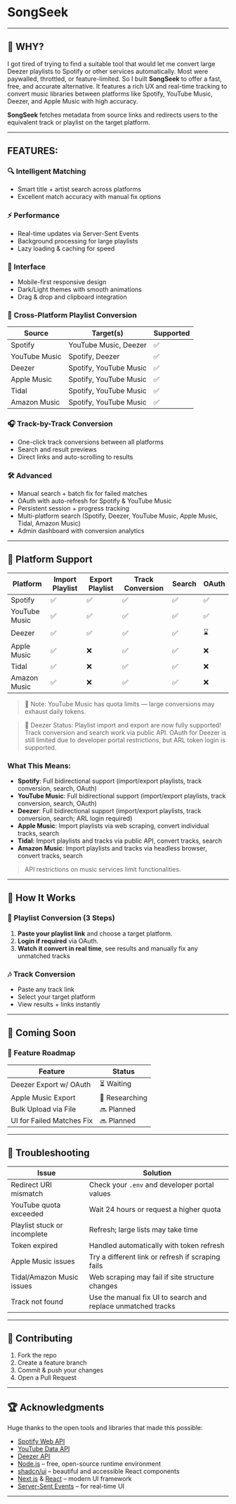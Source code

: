 # SongSeek

---

## 💭 WHY?

I got tired of trying to find a suitable tool that would let me convert large Deezer playlists to Spotify or other services automatically. Most were paywalled, throttled, or feature-limited. So I built **SongSeek** to offer a fast, free, and accurate alternative. It features a rich UX and real-time tracking to convert music libraries between platforms like Spotify, YouTube Music, Deezer, and Apple Music with high accuracy.

**SongSeek** fetches metadata from source links and redirects users to the equivalent track or playlist on the target platform.

---

## FEATURES: 

### 🔍 Intelligent Matching
- Smart title + artist search across platforms
- Excellent match accuracy with manual fix options

### ⚡ Performance
- Real-time updates via Server-Sent Events
- Background processing for large playlists
- Lazy loading & caching for speed

### 🎨 Interface
- Mobile-first responsive design
- Dark/Light themes with smooth animations
- Drag & drop and clipboard integration

### 🔄 Cross-Platform Playlist Conversion
| Source        | Target(s)                | Supported |
|---------------|--------------------------|-----------|
| Spotify       | YouTube Music, Deezer    | ✅        |
| YouTube Music | Spotify, Deezer          | ✅        |
| Deezer        | Spotify, YouTube Music   | ✅        |
| Apple Music   | Spotify, YouTube Music   | ✅        |
| Tidal         | Spotify, YouTube Music   | ✅        |
| Amazon Music  | Spotify, YouTube Music   | ✅        |

### 🎧 Track-by-Track Conversion
- One-click track conversions between all platforms
- Search and result previews
- Direct links and auto-scrolling to results

### 🛠 Advanced
- Manual search + batch fix for failed matches
- OAuth with auto-refresh for Spotify & YouTube Music
- Persistent session + progress tracking
- Multi-platform search (Spotify, Deezer, YouTube Music, Apple Music, Tidal, Amazon Music)
- Admin dashboard with conversion analytics

---

## 🎯 Platform Support

| Platform       | Import Playlist | Export Playlist | Track Conversion | Search | OAuth |
|----------------|----------------|----------------|------------------|--------|-------|
| Spotify        | ✅              | ✅             | ✅               | ✅     | ✅    |
| YouTube Music  | ✅              | ✅             | ✅               | ✅     | ✅    |
| Deezer         | ✅              | ✅             | ✅               | ✅     | ⌛    |
| Apple Music    | ✅              | ❌             | ✅               | ✅     | ❌    |
| Tidal          | ✅              | ❌             | ✅               | ✅     | ❌    |
| Amazon Music   | ✅              | ❌             | ✅               | ✅     | ❌    |

> 🔹 Note: YouTube Music has quota limits — large conversions may exhaust daily tokens.

> 🔹 Deezer Status: Playlist import and export are now fully supported! Track conversion and search work via public API. OAuth for Deezer is still limited due to developer portal restrictions, but ARL token login is supported.

### What This Means:
- **Spotify**: Full bidirectional support (import/export playlists, track conversion, search, OAuth)
- **YouTube Music**: Full bidirectional support (import/export playlists, track conversion, search, OAuth)
- **Deezer**: Full bidirectional support (import/export playlists, track conversion, search; ARL login required)
- **Apple Music**: Import playlists via web scraping, convert individual tracks, search
- **Tidal**: Import playlists and tracks via public API, convert tracks, search
- **Amazon Music**: Import playlists and tracks via headless browser, convert tracks, search

> API restrictions on music services limit functionalities.

---

## 📖 How It Works

### 🎵 Playlist Conversion (3 Steps)
1. **Paste your playlist link** and choose a target platform.
2. **Login if required** via OAuth.
3. **Watch it convert in real time**, see results and manually fix any unmatched tracks

### 🎶 Track Conversion
- Paste any track link
- Select your target platform
- View results + links instantly

---

## 🚧 Coming Soon

### 🔨 Feature Roadmap

| Feature                    | Status        |
|----------------------------|---------------|
| Deezer Export w/ OAuth     | ⏳ Waiting |
| Apple Music Export         | 🧩 Researching |
| Bulk Upload via File       | 🔜 Planned     |
| UI for Failed Matches Fix  | 🔜 Planned     |

---

## 🐛 Troubleshooting

| Issue                        | Solution                                                                 |
|-----------------------------|--------------------------------------------------------------------------|
| Redirect URI mismatch       | Check your `.env` and developer portal values                           |
| YouTube quota exceeded      | Wait 24 hours or request a higher quota                                  |
| Playlist stuck or incomplete| Refresh; large lists may take time                                       |
| Token expired               | Handled automatically with token refresh                                 |
| Apple Music issues          | Try a different link or refresh if scraping fails                       |
| Tidal/Amazon Music issues   | Web scraping may fail if site structure changes                         |
| Track not found | Use the manual fix UI to search and replace unmatched tracks |

---

## 🤝 Contributing

1. Fork the repo
2. Create a feature branch
3. Commit & push your changes
4. Open a Pull Request

---

## 🏆 Acknowledgments

Huge thanks to the open tools and libraries that made this possible:

- [Spotify Web API](https://developer.spotify.com/documentation/web-api/)
- [YouTube Data API](https://developers.google.com/youtube/v3)
- [Deezer API](https://developers.deezer.com/api)
- [Node.js](https://nodejs.org/) – free, open-source runtime environment
- [shadcn/ui](https://ui.shadcn.com) – beautiful and accessible React components 
- [Next.js](https://nextjs.org) & [React](https://react.dev) – modern UI framework
- [Server-Sent Events](https://developer.mozilla.org/en-US/docs/Web/API/Server-sent_events) – for real-time UI

---